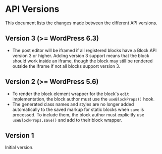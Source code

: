 # API Versions

This document lists the changes made between the different API versions.

## Version 3 (>= WordPress 6.3)

-   The post editor will be iframed if all registered blocks have a Block API version 3 or higher. Adding version 3 support means that the block should work inside an iframe, though the block may still be rendered outside the iframe if not all blocks support version 3.

## Version 2 (>= WordPress 5.6)

-   To render the block element wrapper for the block's `edit` implementation, the block author must use the `useBlockProps()` hook.
-   The generated class names and styles are no longer added automatically to the saved markup for static blocks when `save` is processed. To include them, the block author must explicitly use `useBlockProps.save()` and add to their block wrapper.

## Version 1

Initial version.
